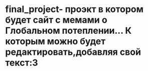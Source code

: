 # final_project- проэкт в котором будет сайт с мемами о Глобальном потеплении... К которым  можно будет редактировать,добавляя свой текст:3
